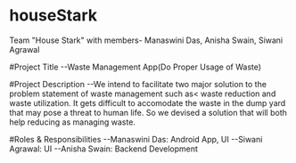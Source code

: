 # houseStark
Team "House Stark" with members- Manaswini Das, Anisha Swain, Siwani Agrawal


#Project Title
--Waste Management App(Do Proper Usage of Waste)

#Project Description
--We intend to facilitate two major solution to the problem statement of waste management such as< waste reduction and waste utilization. It gets difficult to accomodate the waste in the dump yard that may pose a threat to human life. So we devised a solution that will both help reducing as managing waste.

#Roles & Responsibilities
--Manaswini Das: Android App, UI 
--Siwani Agrawal: UI
--Anisha Swain: Backend Development
